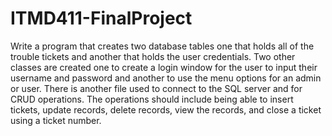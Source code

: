 # ITMD411-FinalProject
Write a program that creates two database tables one that holds all of the trouble tickets and another that holds the user credentials. Two other classes are created one to create a login window for the user to input their username and password and another to use the menu options for an admin or user. There is another file used to connect to the SQL server and for CRUD operations. The operations should include being able to insert tickets, update records, delete records, view the records, and close a ticket using a ticket number.  
